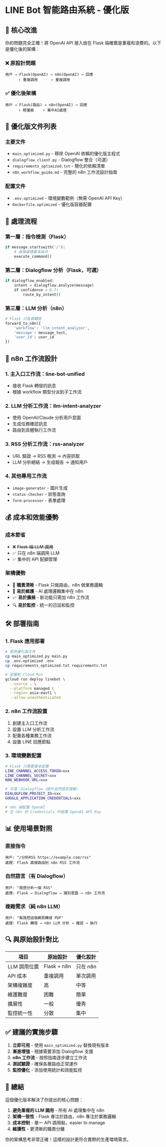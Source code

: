 # LINE Bot 智能路由系統 - 優化版

## 🎯 核心改進

你的問題完全正確！將 OpenAI API 接入放在 Flask 端確實是重複和浪費的。以下是優化後的架構：

### ❌ **原設計問題**
```
用戶 → Flask(OpenAI) → n8n(OpenAI) → 回應
      ↑ 重複調用      ↑ 重複調用
```

### ✅ **優化後架構**
```
用戶 → Flask(路由) → n8n(OpenAI) → 回應
      ↑ 輕量級    ↑ 集中AI處理
```

## 📁 優化版文件列表

### **主要文件**
- `main_optimized.py` - 移除 OpenAI 依賴的優化版主程式
- `dialogflow_client.py` - Dialogflow 整合（可選）
- `requirements_optimized.txt` - 簡化的依賴清單
- `n8n_workflow_guide.md` - 完整的 n8n 工作流設計指南

### **配置文件**
- `.env.optimized` - 環境變數範例（無需 OpenAI API Key）
- `Dockerfile.optimized` - 優化版容器配置

## 🔄 處理流程

### **第一層：指令檢測（Flask）**
```python
if message.startswith('/'):
    # 直接處理基本指令
    execute_command()
```

### **第二層：Dialogflow 分析（Flask，可選）**
```python
if dialogflow_enabled:
    intent = dialogflow.analyze(message)
    if confidence > 0.7:
        route_by_intent()
```

### **第三層：LLM 分析（n8n）**
```python
# Flask 只負責轉發
forward_to_n8n({
    'workflow': 'llm_intent_analyzer',
    'message': message_text,
    'user_id': user_id
})
```

## 🚀 n8n 工作流設計

### **1. 主入口工作流：line-bot-unified**
- 接收 Flask 轉發的訊息
- 根據 workflow 類型分派到子工作流

### **2. LLM 分析工作流：llm-intent-analyzer**
- 使用 OpenAI/Claude 分析用戶意圖
- 生成任務確認訊息
- 路由到具體執行工作流

### **3. RSS 分析工作流：rss-analyzer**
- URL 驗證 → RSS 檢測 → 內容抓取
- LLM 分析總結 → 生成報告 → 通知用戶

### **4. 其他專用工作流**
- `image-generator` - 圖片生成
- `status-checker` - 狀態查詢
- `form-processor` - 表單處理

## 💰 成本和效能優勢

### **成本節省**
- ❌ ~~Flask 端 LLM 調用~~
- ✅ 只在 n8n 端調用 LLM
- ✅ 集中的 API 配額管理

### **架構優勢**
- 🎯 **職責清晰** - Flask 只做路由，n8n 做業務邏輯
- 🔧 **易於維護** - AI 處理邏輯集中在 n8n
- 📈 **易於擴展** - 新功能只需加 n8n 工作流
- 🔍 **易於監控** - 統一的日誌和監控

## 🛠️ 部署指南

### **1. Flask 應用部署**
```bash
# 使用優化版文件
cp main_optimized.py main.py
cp .env.optimized .env
cp requirements_optimized.txt requirements.txt

# 部署到 Cloud Run
gcloud run deploy linebot \
  --source . \
  --platform managed \
  --region asia-east1 \
  --allow-unauthenticated
```

### **2. n8n 工作流設置**
1. 創建主入口工作流
2. 設置 LLM 分析工作流
3. 配置各種業務工作流
4. 設置 LINE 回應節點

### **3. 環境變數配置**
```bash
# Flask 只需要基本配置
LINE_CHANNEL_ACCESS_TOKEN=xxx
LINE_CHANNEL_SECRET=xxx
N8N_WEBHOOK_URL=xxx

# 可選：Dialogflow（提升自然語言理解）
DIALOGFLOW_PROJECT_ID=xxx
GOOGLE_APPLICATION_CREDENTIALS=xxx

# n8n 端配置 OpenAI
# 在 n8n 的 Credentials 中設置 OpenAI API Key
```

## 📊 使用場景對照

### **直接指令**
```
用戶: "/分析RSS https://example.com/rss"
處理: Flask 直接路由到 n8n RSS 工作流
```

### **自然語言（有 Dialogflow）**
```
用戶: "我想分析一個 RSS"
處理: Flask → Dialogflow → 識別意圖 → n8n 工作流
```

### **複雜需求（純 n8n LLM）**
```
用戶: "幫我把這個網頁轉成 PDF"
處理: Flask 轉發 → n8n LLM 分析 → 確認 → 執行
```

## 🔍 與原始設計對比

| 項目 | 原始設計 | 優化設計 |
|------|----------|----------|
| LLM 調用位置 | Flask + n8n | 只在 n8n |
| API 成本 | 重複調用 | 單次調用 |
| 架構複雜度 | 高 | 中等 |
| 維護難度 | 困難 | 簡單 |
| 擴展性 | 一般 | 優秀 |
| 監控統一性 | 分散 | 集中 |

## ✅ 建議的實施步驟

1. **立即可用** - 使用 `main_optimized.py` 替換現有版本
2. **漸進增強** - 根據需要添加 Dialogflow 支援
3. **n8n 工作流** - 按照指南逐步建立工作流
4. **測試驗證** - 確保各層路由正常運作
5. **監控優化** - 添加使用統計和效能監控

## 🎉 總結

這個優化版本解決了你提出的核心問題：

1. **避免重複的 LLM 調用** - 所有 AI 處理集中在 n8n
2. **架構一致性** - Flask 專注於路由，n8n 專注於業務邏輯
3. **成本控制** - 單一 API 調用點，easier to manage
4. **維護性** - 更清晰的職責分離

你的架構思考非常正確！這樣的設計更符合實際的生產環境需求。
